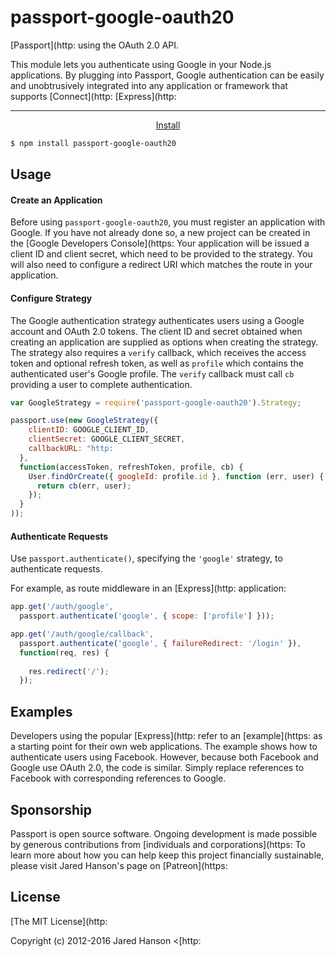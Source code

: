 # passport-google-oauth20

[Passport](http:
using the OAuth 2.0 API.

This module lets you authenticate using Google in your Node.js applications.
By plugging into Passport, Google authentication can be easily and
unobtrusively integrated into any application or framework that supports
[Connect](http:
[Express](http:

---

<p align="center"><a href="http:

---

Status:
[![Build](https:
[![Coverage](https:
[![Quality](https:
[![Dependencies](https:


## Install

```bash
$ npm install passport-google-oauth20
```

## Usage

#### Create an Application

Before using `passport-google-oauth20`, you must register an application with
Google.  If you have not already done so, a new project can be created in the
[Google Developers Console](https:
Your application will be issued a client ID and client secret, which need to be
provided to the strategy.  You will also need to configure a redirect URI which
matches the route in your application.

#### Configure Strategy

The Google authentication strategy authenticates users using a Google account
and OAuth 2.0 tokens.  The client ID and secret obtained when creating an
application are supplied as options when creating the strategy.  The strategy
also requires a `verify` callback, which receives the access token and optional
refresh token, as well as `profile` which contains the authenticated user's
Google profile.  The `verify` callback must call `cb` providing a user to
complete authentication.

```javascript
var GoogleStrategy = require('passport-google-oauth20').Strategy;

passport.use(new GoogleStrategy({
    clientID: GOOGLE_CLIENT_ID,
    clientSecret: GOOGLE_CLIENT_SECRET,
    callbackURL: "http:
  },
  function(accessToken, refreshToken, profile, cb) {
    User.findOrCreate({ googleId: profile.id }, function (err, user) {
      return cb(err, user);
    });
  }
));
```

#### Authenticate Requests

Use `passport.authenticate()`, specifying the `'google'` strategy, to
authenticate requests.

For example, as route middleware in an [Express](http:
application:

```javascript
app.get('/auth/google',
  passport.authenticate('google', { scope: ['profile'] }));

app.get('/auth/google/callback', 
  passport.authenticate('google', { failureRedirect: '/login' }),
  function(req, res) {
    
    res.redirect('/');
  });
  ```

## Examples

Developers using the popular [Express](http:
refer to an [example](https:
as a starting point for their own web applications.  The example shows how to
authenticate users using Facebook.  However, because both Facebook and Google
use OAuth 2.0, the code is similar.  Simply replace references to Facebook with
corresponding references to Google.

## Sponsorship

Passport is open source software.  Ongoing development is made possible by
generous contributions from [individuals and corporations](https:
To learn more about how you can help keep this project financially sustainable,
please visit Jared Hanson's page on [Patreon](https:

## License

[The MIT License](http:

Copyright (c) 2012-2016 Jared Hanson <[http:
